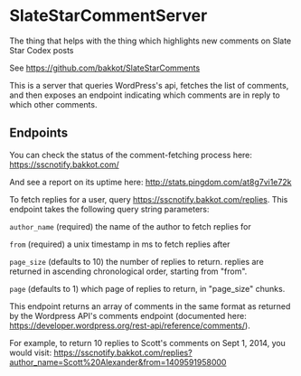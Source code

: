 # SlateStarCommentServer
The thing that helps with the thing which highlights new comments on Slate Star Codex posts 

See https://github.com/bakkot/SlateStarComments

This is a server that queries WordPress's api, fetches the list of comments, and then exposes an endpoint indicating which comments are in reply to which other comments.

## Endpoints

You can check the status of the comment-fetching process here: https://sscnotify.bakkot.com/

And see a report on its uptime here: http://stats.pingdom.com/at8g7vi1e72k

To fetch replies for a user, query https://sscnotify.bakkot.com/replies.  This endpoint takes the following query string parameters:

`author_name` (required) the name of the author to fetch replies for

`from` (required) a unix timestamp in ms to fetch replies after

`page_size` (defaults to 10) the number of replies to return.  replies are returned in ascending chronological order, starting from "from".

`page` (defaults to 1) which page of replies to return, in "page_size" chunks.

This endpoint returns an array of comments in the same format as returned by the Wordpress API's comments endpoint (documented here: https://developer.wordpress.org/rest-api/reference/comments/).

For example, to return 10 replies to Scott's comments on Sept 1, 2014, you would visit: https://sscnotify.bakkot.com/replies?author_name=Scott%20Alexander&from=1409591958000
